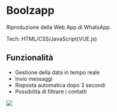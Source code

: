# Boolzapp

Riproduzione della Web App di WhatsApp. 

Tech: HTML/CSS/JavaScript(VUE.js) 

## Funzionalità

+ Gestione della data in tempo reale
+ Invio messaggi
+ Risposta automatica dopo 3 secondi
+ Possibilità di filtrare i contatti

![](Spoty.jpg)
